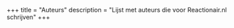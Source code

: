 +++
title       = "Auteurs"
description = "Lijst met auteurs die voor Reactionair.nl schrijven"
+++
